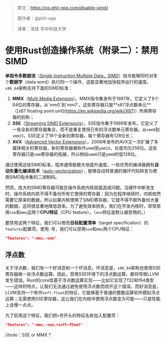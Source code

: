 >原文：https://os.phil-opp.com/disable-simd/
>
>原作者：@phil-opp
>
>译者：洛佳  华中科技大学

# 使用Rust创造操作系统（附录二）：禁用SIMD

**单指令多数据流**（[Single Instruction Multiple Data，SIMD](https://en.wikipedia.org/wiki/SIMD)）指令能够同时对多个**数据字**（data word）执行同一个操作，这能显著地加快程序运行的速度。`x86_64`架构支持下面的SIMD标准：

1. **MMX**（[Multi Media Extension](https://en.wikipedia.org/wiki/MMX_(instruction_set))）。MMX指令集发布于1997年，它定义了8个64位的寄存器，从`mm0`到`mm7`。这些寄存器只是**x87浮点数单元**（[x87 floating point unit](https://en.wikipedia.org/wiki/X87)）所用寄存器的别称；
2. **SSE**（[Streaming SIMD Extensions](https://en.wikipedia.org/wiki/Streaming_SIMD_Extensions)）。SSE指令集于1999年发布。它定义了一些全新的寄存器集合，而不是重复使用已有的浮点数单元寄存器。从`xmm0`到`xmm15`，SSE定义了16个全新的寄存器，每个寄存器有128位长；
3. **AVX**（[Advanced Vector Extensions](https://en.wikipedia.org/wiki/Advanced_Vector_Extensions)）。2008年发布的AVX又一次扩展了多媒体相关的寄存器，新的寄存器被称作`ymm0`到`ymm15`，长度均为256位。这些寄存器只是`xmm`寄存器的拓展，所以例如`xmm0`只是`ymm0`的低128位。

通过使用这些SIMD标准，程序通常能极大地提升速度。一些优秀的编译器拥有**自动矢量化编译技术**（[auto-vectorization](https://en.wikipedia.org/wiki/Automatic_vectorization)），能够自动将普通的循环代码转变为使用SIMD指令集的二进制码。

然而，庞大的SIMD寄存器可能在操作系统内核层面造成问题。当硬件中断发生时，操作系统内核不得不备份所有它使用的寄存器：因为在程序继续时，内核依然需要它原来的数据。所以如果内核使用了SIMD寄存器，它就不得不额外备份大量的数据，这将很显著地降低效率。为了避免效率损失，我们在开发内核时，常常禁用`sse`和`mmx`这两个**CPU特征**（CPU feature）。（`avx`特征是默认被禁用的。）

要禁用这两个特征，我们可以修改**目标配置清单**（target specification）的`features`配置项。使用`-`号，我们可以禁用`sse`和`mmx`两个CPU特征：

```json
"features": "-mmx,-sse"
```

## 浮点数

关于浮点数，我们有一个好消息和一个坏消息。坏消息是，`x86_64`架构也使用SSE寄存器做一些浮点数运算。因此，禁用SSE环境下的浮点数运算，都将导致LLVM发生错误。Rust的core库基于浮点数运算实现——比如它实现了f32和f64类型——这样的特点，让我们无法通过避免使用浮点数而绕开这个错误。而好消息是，LLVM支持一个称作`soft-float`的特征，它能够基于普通的整数运算软件模拟浮点运算；无需使用SSE寄存器，这让我们在内核中使用浮点数变为可能——只是性能上会慢一点点。

为了启用这个特征，我们把`+`号开头的特征名称加入配置项：

```json
"features": "-mmx,-sse,+soft-float"
```

//todo：SSE or MMX？

